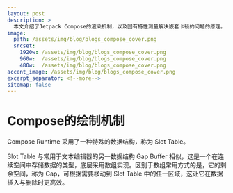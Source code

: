 ```yaml
---
layout: post
description: > 
  本文介绍了Jetpack Compose的渲染机制，以及固有特性测量解决嵌套卡顿的问题的原理。
image: 
  path: /assets/img/blog/blogs_compose_cover.png
  srcset: 
    1920w: /assets/img/blog/blogs_compose_cover.png
    960w:  /assets/img/blog/blogs_compose_cover.png
    480w:  /assets/img/blog/blogs_compose_cover.png
accent_image: /assets/img/blog/blogs_compose_cover.png
excerpt_separator: <!--more-->
sitemap: false
---
```

# Compose的绘制机制

Compose Runtime 采用了一种特殊的数据结构，称为 Slot Table。

Slot Table 与常用于文本编辑器的另一数据结构 Gap Buffer 相似，这是一个在连续空间中存储数据的类型，底层采用数组实现。区别于数组常用方式的是，它的剩余空间，称为 Gap，可根据需要移动到 Slot Table 中的任一区域，这让它在数据插入与删除时更高效。
